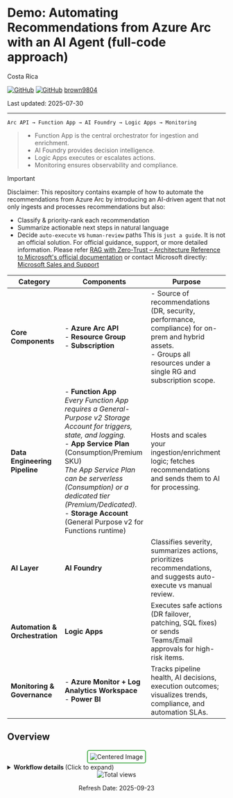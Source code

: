 # Demo: Automating Recommendations from Azure Arc with an AI Agent (full-code approach)

Costa Rica

[![GitHub](https://badgen.net/badge/icon/github?icon=github&label)](https://github.com)
[![GitHub](https://img.shields.io/badge/--181717?logo=github&logoColor=ffffff)](https://github.com/)
[brown9804](https://github.com/brown9804)

Last updated: 2025-07-30

-----------------------------

`Arc API → Function App → AI Foundry → Logic Apps → Monitoring`

> - Function App is the central orchestrator for ingestion and enrichment.
> - AI Foundry provides decision intelligence.
> - Logic Apps executes or escalates actions.
> - Monitoring ensures observability and compliance.

> [!IMPORTANT]
> Disclaimer: This repository contains example of how to automate the recommendations from Azure Arc by introducing an AI-driven agent that not only ingests and processes recommendations but also:
>   - Classify & priority-rank each recommendation
>   - Summarize actionable next steps in natural language
>   - Decide `auto-execute` vs `human-review` paths
>  This is `just a guide`. It is not an official solution. For official guidance, support, or more detailed information. Please refer [RAG with Zero-Trust – Architecture Reference to Microsoft's official documentation](https://github.com/Azure/GPT-RAG) or contact Microsoft directly: [Microsoft Sales and Support](https://support.microsoft.com/contactus?ContactUsExperienceEntryPointAssetId=S.HP.SMC-HOME)

| **Category**                   | **Components**| **Purpose**                                                                                                      |
|--------------------------------|-----------------------------------------------------------------------------------------------------------------------------------------------------------------------------------------------------------------------------------------------------------------------|-------------------------------------------------------------------------------------------------------------------|
| **Core Components**            | - **Azure Arc API**<br>- **Resource Group**<br>- **Subscription**| - Source of recommendations (DR, security, performance, compliance) for on-prem and hybrid assets.<br>- Groups all resources under a single RG and subscription scope. |
| **Data Engineering Pipeline**  | - **Function App**<br>  *Every Function App requires a General-Purpose v2 Storage Account for triggers, state, and logging.*<br>- **App Service Plan** (Consumption/Premium SKU)<br>  *The App Service Plan can be serverless (Consumption) or a dedicated tier (Premium/Dedicated).*<br>- **Storage Account** (General Purpose v2 for Functions runtime) | Hosts and scales your ingestion/enrichment logic; fetches recommendations and sends them to AI for processing.   |
| **AI Layer**                   | **AI Foundry**| Classifies severity, summarizes actions, prioritizes recommendations, and suggests auto-execute vs manual review. |
| **Automation & Orchestration** | **Logic Apps**| Executes safe actions (DR failover, patching, SQL fixes) or sends Teams/Email approvals for high-risk items.      |
| **Monitoring & Governance**    | - **Azure Monitor + Log Analytics Workspace**<br>- **Power BI**| Tracks pipeline health, AI decisions, execution outcomes; visualizes trends, compliance, and automation SLAs.    |

## Overview 


<div align="center">
  <img src="https://github.com/user-attachments/assets/48774cdd-ba27-404c-b7fc-a124fd176e2a" alt="Centered Image" style="border: 2px solid #4CAF50; border-radius: 5px; padding: 5px;"/>
</div>

<details>
<summary><b> Workflow details </b> (Click to expand)</summary>
      
1. Azure Arc API (Source)
      - Acts as the entry point for all recommendations (DR, security, performance, compliance).
      - Provides raw JSON data about advisories from on-prem and hybrid resources.
2. Function App (with App Service Plan + Storage Account): Ingest and process recommendations.
      - Periodically calls Azure Arc API to fetch recommendations.
      - Stores raw data temporarily in the Storage Account.
      - Sends the data to the AI layer for enrichment.
3. AI Foundry: Adds intelligence to the pipeline.
      - Receives raw recommendations from the Function App.
      - Uses LLM models to:
          - Classify severity (High/Medium/Low).
          - Summarize recommendations in plain language.
          - Suggest whether to auto-execute or require manual review.
      - Returns enriched recommendations back to the Function App for storage and orchestration.
4. Logic Apps: Orchestrates actions based on AI decisions.
      - Reads enriched recommendations.
      - If `autoExecute = true`, triggers automation tasks (e.g., DR failover, patching, SQL index creation).
      - If `manualReview = true`, sends Teams or email notifications for approval.
5. Monitoring & Governance:
      - **Azure Monitor + Log Analytics Workspace**:
          - Collects telemetry from Function App, Logic Apps, and AI calls.
          - Tracks pipeline health, execution outcomes, and AI decision logs.
      - **Power BI**: Connects to Log Analytics or SQL data to visualize.
          - Number of recommendations processed.
          - Auto-executed vs manual approvals.
          - SLA compliance and risk reduction trends.
</details>


<!-- START BADGE -->
<div align="center">
  <img src="https://img.shields.io/badge/Total%20views-1282-limegreen" alt="Total views">
  <p>Refresh Date: 2025-09-23</p>
</div>
<!-- END BADGE -->
